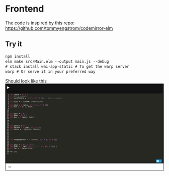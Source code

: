 # Frontend

The code is inspired by this repo:
 https://github.com/tommyengstrom/codemirror-elm

## Try it

```shell
npm install
elm make src/Main.elm --output main.js --debug
# stack install wai-app-static # To get the warp server
warp # Or serve it in your preferred way
```

Should look like this
![CodeMirror](screenshot.png)

